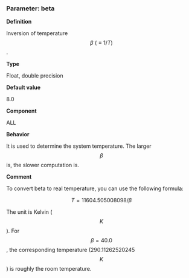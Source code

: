 ### Parameter: beta

**Definition**

Inversion of temperature $$\beta\ (\equiv 1/T)$$.

**Type**

Float, double precision

**Default value**

8.0

**Component**

ALL

**Behavior**

It is used to determine the system temperature. The larger $$\beta$$ is, the slower computation is.

**Comment**

To convert beta to real temperature, you can use the following formula:

$$
T = 11604.505008098 / \beta
$$

The unit is Kelvin ($$K$$). For $$\beta = 40.0$$, the corresponding temperature (290.11262520245 $$ K$$) is roughly the room temperature.
